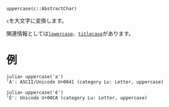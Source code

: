 ```
uppercase(c::AbstractChar)
```

`c`を大文字に変換します。

関連情報としては[`lowercase`](@ref)、[`titlecase`](@ref)があります。

# 例

```jldoctest
julia> uppercase('a')
'A': ASCII/Unicode U+0041 (category Lu: Letter, uppercase)

julia> uppercase('ê')
'Ê': Unicode U+00CA (category Lu: Letter, uppercase)
```

